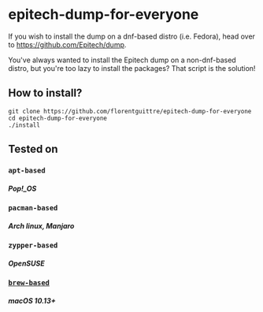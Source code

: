 # epitech-dump-for-everyone

If you wish to install the dump on a dnf-based distro (i.e. Fedora), head over to https://github.com/Epitech/dump.

You've always wanted to install the Epitech dump on a non-dnf-based distro, but you're too lazy to install the packages? That script is the solution!

## How to install?

```shell
git clone https://github.com/florentguittre/epitech-dump-for-everyone
cd epitech-dump-for-everyone
./install
```

## Tested on

### `apt-based`
##### Pop!_OS

### `pacman-based`
##### Arch linux, Manjaro

### `zypper-based`
##### OpenSUSE

### [`brew-based`](https://brew.sh)
##### macOS 10.13+